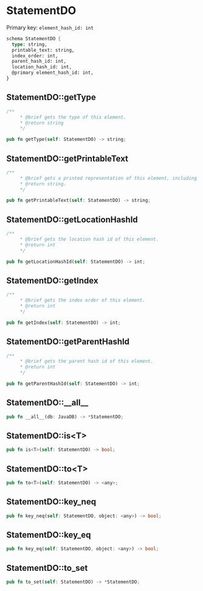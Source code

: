 # StatementDO

Primary key: `element_hash_id: int`

```rust
schema StatementDO {
  type: string,
  printable_text: string,
  index_order: int,
  parent_hash_id: int,
  location_hash_id: int,
  @primary element_hash_id: int,
}
```
## StatementDO::getType

```rust
/**
     * @brief gets the type of this element.
     * @return string
     */
```
```rust
pub fn getType(self: StatementDO) -> string;
```
## StatementDO::getPrintableText

```rust
/**
     * @brief gets a printed representation of this element, including its structure where applicable.
     * @return string.
     */
```
```rust
pub fn getPrintableText(self: StatementDO) -> string;
```
## StatementDO::getLocationHashId

```rust
/**
     * @brief gets the location hash id of this element.
     * @return int
     */
```
```rust
pub fn getLocationHashId(self: StatementDO) -> int;
```
## StatementDO::getIndex

```rust
/**
     * @brief gets the index order of this element.
     * @return int
     */
```
```rust
pub fn getIndex(self: StatementDO) -> int;
```
## StatementDO::getParentHashId

```rust
/**
     * @brief gets the parent hash id of this element.
     * @return int
     */
```
```rust
pub fn getParentHashId(self: StatementDO) -> int;
```
## StatementDO::\_\_all\_\_

```rust
pub fn __all__(db: JavaDB) -> *StatementDO;
```
## StatementDO::is\<T\>

```rust
pub fn is<T>(self: StatementDO) -> bool;
```
## StatementDO::to\<T\>

```rust
pub fn to<T>(self: StatementDO) -> <any>;
```
## StatementDO::key\_neq

```rust
pub fn key_neq(self: StatementDO, object: <any>) -> bool;
```
## StatementDO::key\_eq

```rust
pub fn key_eq(self: StatementDO, object: <any>) -> bool;
```
## StatementDO::to\_set

```rust
pub fn to_set(self: StatementDO) -> *StatementDO;
```
